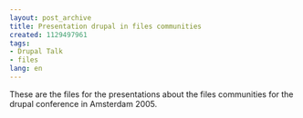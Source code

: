```yaml
---
layout: post_archive
title: Presentation drupal in files communities
created: 1129497961
tags:
- Drupal Talk
- files
lang: en
---
```

These are the files for the presentations about the files communities for the drupal conference in Amsterdam 2005.

